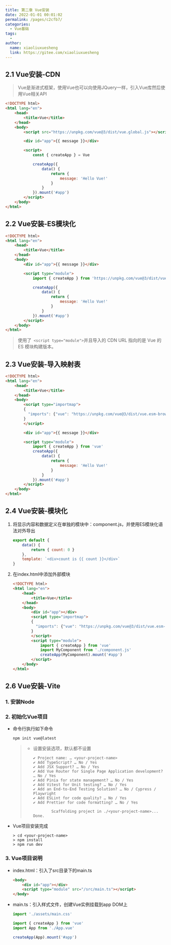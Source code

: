 ```yaml
---
title: 第二章 Vue安装
date: 2022-01-01 00:01:02
permalink: /pages/c2cfb7/
categories:
  - Vue基础
tags:
  - 
author: 
  name: xiaoliuxuesheng
  link: https://gitee.com/xiaoliuxuesheng
---
```

## 2.1 Vue安装-CDN

> Vue是渐进式框架，使用Vue也可以向使用JQuery一样，引入Vue库然后使用Vue相关API

```html
<!DOCTYPE html>
<html lang="en">
    <head>
        <title>Vue</title>
    </head>
    <body>
        <script src="https://unpkg.com/vue@3/dist/vue.global.js"></script>

        <div id="app">{{ message }}</div>

        <script>
            const { createApp } = Vue

            createApp({
                data() {
                    return {
                        message: 'Hello Vue!'
                    }
                }
            }).mount('#app')
        </script>
    </body>
</html>
```

## 2.2 Vue安装-ES模块化

```html
<!DOCTYPE html>
<html lang="en">
    <head>
        <title>Vue</title>
    </head>
    <body>
        <div id="app">{{ message }}</div>

        <script type="module">
            import { createApp } from 'https://unpkg.com/vue@3/dist/vue.esm-browser.js'

            createApp({
                data() {
                    return {
                        message: 'Hello Vue!'
                    }
                }
            }).mount('#app')
        </script>
    </body>
</html>
```

> 使用了` <script type="module">`并且导入的 CDN URL 指向的是 Vue 的 ES 模块构建版本。

## 2.3 Vue安装-导入映射表

```html
<!DOCTYPE html>
<html lang="en">
    <head>
        <title>Vue</title>
    </head>
    <body>
        <script type="importmap">
        {
          "imports": {"vue": "https://unpkg.com/vue@3/dist/vue.esm-browser.js"}
        }
        </script>

        <div id="app">{{ message }}</div>

        <script type="module">
            import { createApp } from 'vue'
            createApp({
                data() {
                    return {
                        message: 'Hello Vue!'
                    }
                }
            }).mount('#app')
        </script>
    </body>
</html>
```

## 2.4 Vue安装-模块化

1. 将显示内容和数据定义在单独的模块中：component.js，并使用ES模块化语法对外导出

   ```js
   export default {
       data() {
           return { count: 0 }
       },
       template: `<div>count is {{ count }}</div>`
   }
   ```

2. 在index.html中添加外部模块

   ```html
   <!DOCTYPE html>
   <html lang="en">
       <head>
           <title>Vue</title>
       </head>
       <body>
           <div id="app"></div>
           <script type="importmap">
           {
             "imports": {"vue": "https://unpkg.com/vue@3/dist/vue.esm-browser.js"}
           }
           </script>
           <script type="module">
               import { createApp } from 'vue'
               import MyComponent from './component.js'
               createApp(MyComponent).mount('#app')
           </script>
       </body>
   </html>
   ```

## 2.6 Vue安装-Vite

### 1. 安装Node

### 2. 初始化Vue项目

- 命令行执行如下命令

  ```shell
  npm init vue@latest
  ```

  > - 设置安装选项，默认都不设置
  >
  >   ```shell
  >   ✔ Project name: … <your-project-name>
  >   ✔ Add TypeScript? … No / Yes
  >   ✔ Add JSX Support? … No / Yes
  >   ✔ Add Vue Router for Single Page Application development? … No / Yes
  >   ✔ Add Pinia for state management? … No / Yes
  >   ✔ Add Vitest for Unit testing? … No / Yes
  >   ✔ Add an End-to-End Testing Solution? … No / Cypress / Playwright
  >   ✔ Add ESLint for code quality? … No / Yes
  >   ✔ Add Prettier for code formatting? … No / Yes
  >               
  >           Scaffolding project in ./<your-project-name>...
  >   Done.
  
- Vue项目安装完成

  ```shell
  > cd <your-project-name>
  > npm install
  > npm run dev
  ```

### 3. Vue项目说明

- index.html：引入了src目录下的main.ts

  ```html
  <body>
      <div id="app"></div>
      <script type="module" src="/src/main.ts"></script>
  </body>
  ```

- main.ts：引入样式文件，创建Vue实例挂载到app DOM上

  ```js
  import './assets/main.css'
  
  import { createApp } from 'vue'
  import App from './App.vue'
  
  createApp(App).mount('#app')
  ```

